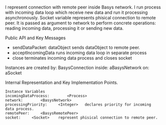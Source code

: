 I represent connection with remote peer inside Basys network.
I run process with incoming data loop which receive new data and run it processing asynchronously. 
Socket variable represents phisical connection to remote peer.  It is passed as argument to network to perform concrete operations: reading incoming data, processing it or sending new data.

Public API and Key Messages

- sendDataPacket:   dataObject
	sends dataObject to remote peer.
- acceptIncomingData 
	runs incoming data loop in separate process 
- close
	terminates incoming data process and closes socket

Instances are created by:
	BasysConnection inside: aBasysNetwork on: aSocket
 
Internal Representation and Key Implementation Points.

    Instance Variables
	incomingDataProcess:		<Process>
	network:		<BasysNetwork>
	processingPriority:		<Integer>	declares priority for incoming data process.
	remotePeer:		<BasysRemotePeer>
	socket:		<Socket>	represent phisical connection to remote peer.